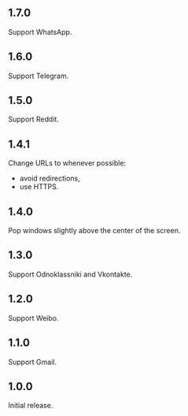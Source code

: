 ## 1.7.0

Support WhatsApp.

## 1.6.0

Support Telegram.

## 1.5.0

Support Reddit.

## 1.4.1

Change URLs to whenever possible:

- avoid redirections,
- use HTTPS.

## 1.4.0

Pop windows slightly above the center of the screen.

## 1.3.0

Support Odnoklassniki and Vkontakte.

## 1.2.0

Support Weibo.

## 1.1.0

Support Gmail.

## 1.0.0

Initial release.
